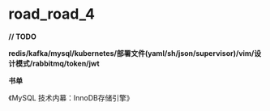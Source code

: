 # road_road_4

**// TODO**

**redis/kafka/mysql/kubernetes/部署文件(yaml/sh/json/supervisor)/vim/设计模式/rabbitmq/token/jwt**



**书单**

《MySQL 技术内幕：InnoDB存储引擎》

